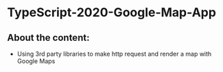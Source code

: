 # TypeScript-2020-Google-Map-App

## About the content:

* Using 3rd party libraries to make http request and render a map with Google Maps
